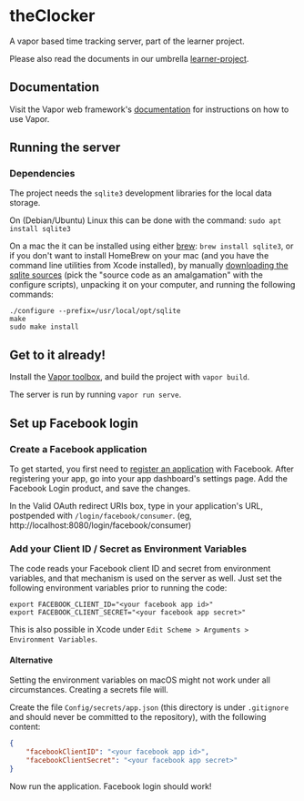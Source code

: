 # theClocker
A vapor based time tracking server, part of the learner project.

Please also read the documents in our umbrella [learner-project](https://github.com/cocoaheads-slovenija/learner-project).

## Documentation

Visit the Vapor web framework's [documentation](http://docs.vapor.codes) for instructions on how to use Vapor.

## Running the server

### Dependencies

The project needs the `sqlite3` development libraries for the local data storage.

On (Debian/Ubuntu) Linux this can be done with the command: `sudo apt install sqlite3`

On a mac the it can be installed using either [brew](http://brew.sh): `brew install sqlite3`,
or if you don't want to install HomeBrew on your mac (and you have the command line utilities from Xcode installed), by manually [downloading the sqlite sources](https://sqlite.org/download.html) (pick the "source code as an amalgamation" with the configure scripts), unpacking it on your computer, and running the following commands:

```shell
./configure --prefix=/usr/local/opt/sqlite
make
sudo make install
```

## Get to it already!

Install the [Vapor toolbox](https://vapor.github.io/documentation/getting-started/install-toolbox.html), and build the project with `vapor build`.

The server is run by running `vapor run serve`.

## Set up Facebook login

### Create a Facebook application

To get started, you first need to [register an application](https://developers.facebook.com/?advanced_app_create=true) with Facebook. After registering your app, go into your app dashboard's settings page. Add the Facebook Login product, and save the changes.

In the Valid OAuth redirect URIs box, type in your application's URL, postpended with `/login/facebook/consumer`. (eg, http://localhost:8080/login/facebook/consumer)

### **Add your Client ID / Secret as Environment Variables**

The code reads your Facebook client ID and secret from environment variables, and that mechanism is used on the server as well. Just set the following environment variables prior to running the code:

```shell
export FACEBOOK_CLIENT_ID="<your facebook app id>"
export FACEBOOK_CLIENT_SECRET="<your facebook app secret>"
```

This is also possible in Xcode under `Edit Scheme > Arguments > Environment Variables`.

#### Alternative

Setting the environment variables on macOS might not work under all circumstances. Creating a secrets file will.

Create the file `Config/secrets/app.json` (this directory is under `.gitignore` and should never be committed  to the repository), with the following content:

```json
{
	"facebookClientID": "<your facebook app id>",
	"facebookClientSecret": "<your facebook app secret>"
}
```

Now run the application. Facebook login should work!


